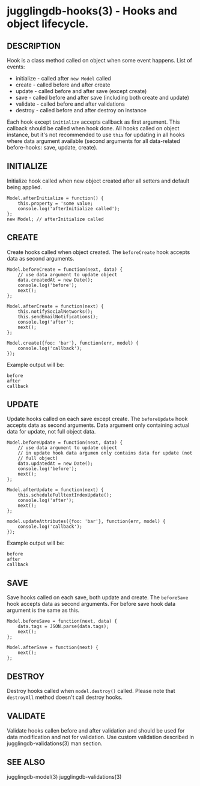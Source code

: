 jugglingdb-hooks(3) - Hooks and object lifecycle.
===================

## DESCRIPTION

Hook is a class method called on object when some event happens. List of events:

* initialize - called after `new Model` called
* create - called before and after create
* update - called before and after save (except create)
* save   - called before and after save (including both create and update)
* validate - called before and after validations
* destroy - called before and after destroy on instance

Each hook except `initialize` accepts callback as first argument. This callback
should be called when hook done. All hooks called on object instance, but it's
not recommended to use `this` for updating in all hooks where data argument
available (second arguments for all data-related before-hooks: save, update,
create).

## INITIALIZE

Initialize hook called when new object created after all setters and default
being applied.

    Model.afterInitialize = function() {
        this.property = 'some value;
        console.log('afterInitialize called');
    };
    new Model; // afterInitialize called

## CREATE

Create hooks called when object created.
The `beforeCreate` hook accepts data as second arguments.

    Model.beforeCreate = function(next, data) {
        // use data argument to update object
        data.createdAt = new Date();
        console.log('before');
        next();
    };

    Model.afterCreate = function(next) {
        this.notifySocialNetworks();
        this.sendEmailNotifications();
        console.log('after');
        next();
    };

    Model.create({foo: 'bar'}, function(err, model) {
        console.log('callback');
    });

Example output will be:

    before
    after
    callback

## UPDATE

Update hooks called on each save except create. 
The `beforeUpdate` hook accepts data as second arguments.
Data argument only containing actual data for update, not full object data.

    Model.beforeUpdate = function(next, data) {
        // use data argument to update object
        // in update hook data argumen only contains data for update (not
        // full object)
        data.updatedAt = new Date();
        console.log('before');
        next();
    };

    Model.afterUpdate = function(next) {
        this.scheduleFulltextIndexUpdate();
        console.log('after');
        next();
    };

    model.updateAttributes({foo: 'bar'}, function(err, model) {
        console.log('callback');
    });

Example output will be:

    before
    after
    callback

## SAVE

Save hooks called on each save, both update and create.
The `beforeSave` hook accepts data as second arguments.
For before save hook data argument is the same as this.

    Model.beforeSave = function(next, data) {
        data.tags = JSON.parse(data.tags);
        next();
    };

    Model.afterSave = function(next) {
        next();
    };

## DESTROY

Destroy hooks called when `model.destroy()` called. Please note that
`destroyAll` method doesn't call destroy hooks.

## VALIDATE

Validate hooks callen before and after validation and should be used for data
modification and not for validation. Use custom validation described in
jugglingdb-validations(3) man section.

## SEE ALSO

jugglingdb-model(3)
jugglingdb-validations(3)
